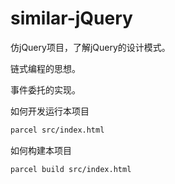 # similar-jQuery
仿jQuery项目，了解jQuery的设计模式。

链式编程的思想。

事件委托的实现。


如何开发运行本项目

```bash
parcel src/index.html
```

如何构建本项目

```bash
parcel build src/index.html
```
